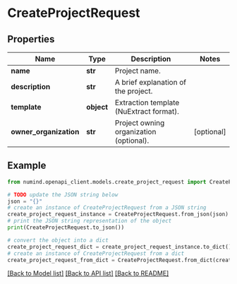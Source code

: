 # CreateProjectRequest


## Properties

Name | Type | Description | Notes
------------ | ------------- | ------------- | -------------
**name** | **str** | Project name. | 
**description** | **str** | A brief explanation of the project. | 
**template** | **object** | Extraction template (NuExtract format). | 
**owner_organization** | **str** | Project owning organization (optional). | [optional] 

## Example

```python
from numind.openapi_client.models.create_project_request import CreateProjectRequest

# TODO update the JSON string below
json = "{}"
# create an instance of CreateProjectRequest from a JSON string
create_project_request_instance = CreateProjectRequest.from_json(json)
# print the JSON string representation of the object
print(CreateProjectRequest.to_json())

# convert the object into a dict
create_project_request_dict = create_project_request_instance.to_dict()
# create an instance of CreateProjectRequest from a dict
create_project_request_from_dict = CreateProjectRequest.from_dict(create_project_request_dict)
```
[[Back to Model list]](../README.md#documentation-for-models) [[Back to API list]](../README.md#documentation-for-api-endpoints) [[Back to README]](../README.md)



